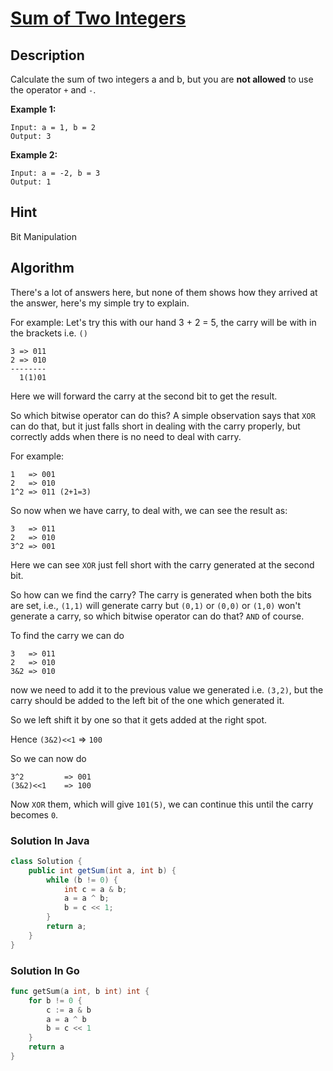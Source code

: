 # [Sum of Two Integers](https://leetcode.com/problems/sum-of-two-integers/)

## Description 

Calculate the sum of two integers a and b, but you are **not allowed** to use the operator `+` and `-`.

**Example 1:**

```
Input: a = 1, b = 2
Output: 3
```

**Example 2:**

```
Input: a = -2, b = 3
Output: 1
```

## Hint

Bit Manipulation

## Algorithm

There's a lot of answers here, but none of them shows how they arrived at the answer, here's my simple try to explain. 

For example: Let's try this with our hand 3 + 2 = 5, the carry will be with in the brackets i.e. `()`

```
3 => 011
2 => 010
--------
  1(1)01
```

Here we will forward the carry at the second bit to get the result. 

So which bitwise operator can do this? A simple observation says that `XOR` can do that, but it just falls short in dealing with the carry properly, but correctly adds when there is no need to deal with carry. 

For example: 

```
1   => 001
2   => 010
1^2 => 011 (2+1=3)
```

So now when we have carry, to deal with, we can see the result as: 

```
3   => 011
2   => 010
3^2 => 001
```
Here we can see `XOR` just fell short with the carry generated at the second bit. 

So how can we find the carry? The carry is generated when both the bits are set, i.e., `(1,1)` will generate carry but `(0,1)` or `(0,0)` or `(1,0)` won't generate a carry, so which bitwise operator can do that? `AND` of course. 

To find the carry we can do 

```
3	=> 011
2	=> 010
3&2	=> 010
```
now we need to add it to the previous value we generated i.e. `(3,2)`, but the carry should be added to the left bit of the one which generated it.

So we left shift it by one so that it gets added at the right spot.

Hence `(3&2)<<1` => `100`

So we can now do

```
3^2 		=> 001
(3&2)<<1 	=> 100
```  

Now `XOR` them, which will give `101(5)`, we can continue this until the carry becomes `0`.


### Solution In Java

```java
class Solution {
    public int getSum(int a, int b) {
        while (b != 0) {
            int c = a & b;
            a = a ^ b;
            b = c << 1;
        }
        return a;
    }
}
```

### Solution In Go

```go
func getSum(a int, b int) int {
	for b != 0 {
		c := a & b
		a = a ^ b
		b = c << 1
	}
	return a
}
```
